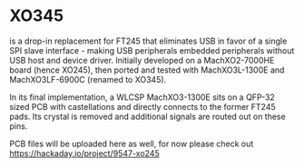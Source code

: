 # XO345
is a drop-in replacement for FT245 that eliminates USB in favor of a single SPI slave interface - making USB peripherals embedded peripherals without USB host and device driver. Initially developed on a MachXO2-7000HE board (hence XO245), then ported and tested with MachXO3L-1300E and MachXO3LF-6900C (renamed to XO345).

In its final implementation, a WLCSP MachXO3-1300E sits on a QFP-32 sized PCB with castellations and directly connects to the former FT245 pads. Its crystal is removed and additional signals are routed out on these pins.

PCB files will be uploaded here as well, for now please check out https://hackaday.io/project/9547-xo245 
